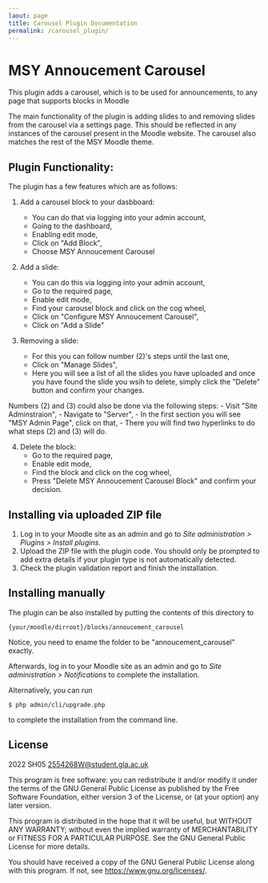 ```yaml
---
laout: page
title: Carousel Plugin Documentation
permalink: /carousel_plugin/
---
```


# MSY Annoucement Carousel #

This plugin adds a carousel, which is to be used for announcements, to any page that supports blocks in Moodle

The main functionality of the plugin is adding slides to and removing slides from the carousel via a settings page. This should be reflected in any instances of the carousel present in the Moodle website. The carousel also matches the rest of the MSY Moodle theme. 

## Plugin Functionality: ##

The plugin has a few features which are as follows:
1. Add a carousel block to your dasbboard:
    - You can do that via logging into your admin account, 
    - Going to the dashboard,
    - Enabling edit mode,
    - Click on "Add Block",
    - Choose MSY Annoucement Carousel

2. Add a slide:
    - You can do this via logging into your admin account, 
    - Go to the required page, 
    - Enable edit mode, 
    - Find your carousel block and click on the cog wheel, 
    - Click on "Configure MSY Annoucement Carousel", 
    - Click on "Add a Slide"

3. Removing a slide:
    - For this you can follow number (2)'s steps until the last one, 
    - Click on "Manage Slides",
    - Here you will see a list of all the slides you have uploaded and once you have 
      found the slide you wsih to delete, simply click the "Delete" button and 
      confirm your changes.

Numbers (2) and (3) could also be done via the following steps:
    - Visit "Site Adminstraion", 
    - Navigate to "Server",
    - In the first section you will see "MSY Admin Page", click on that,
    - There you will find two hyperlinks to do what steps (2) and (3) will do.

4. Delete the block:
    - Go to the required page, 
    - Enable edit mode, 
    - Find the block and click on the cog wheel, 
    - Press "Delete MSY Annoucement Carousel Block" and confirm your decision.

## Installing via uploaded ZIP file ##

1. Log in to your Moodle site as an admin and go to _Site administration >
   Plugins > Install plugins_.
2. Upload the ZIP file with the plugin code. You should only be prompted to add
   extra details if your plugin type is not automatically detected.
3. Check the plugin validation report and finish the installation.

## Installing manually ##

The plugin can be also installed by putting the contents of this directory to

    {your/moodle/dirroot}/blocks/annoucement_carousel

Notice, you need to ename the folder to be "annoucement_carousel" exactly.

Afterwards, log in to your Moodle site as an admin and go to _Site administration >
Notifications_ to complete the installation.

Alternatively, you can run

    $ php admin/cli/upgrade.php

to complete the installation from the command line.

## License ##

2022 SH05 <2554268W@student.gla.ac.uk>

This program is free software: you can redistribute it and/or modify it under
the terms of the GNU General Public License as published by the Free Software
Foundation, either version 3 of the License, or (at your option) any later
version.

This program is distributed in the hope that it will be useful, but WITHOUT ANY
WARRANTY; without even the implied warranty of MERCHANTABILITY or FITNESS FOR A
PARTICULAR PURPOSE.  See the GNU General Public License for more details.

You should have received a copy of the GNU General Public License along with
this program.  If not, see <https://www.gnu.org/licenses/>.
